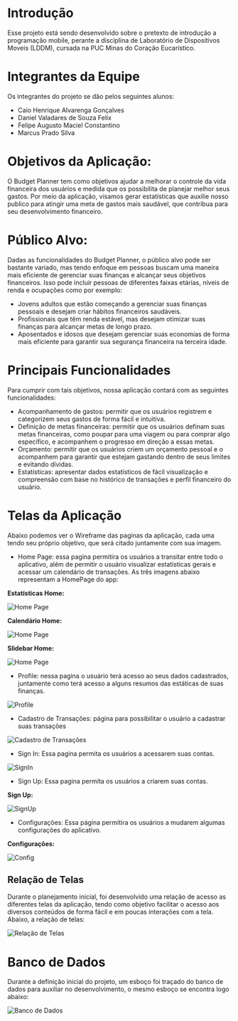 # Introdução

Esse projeto está sendo desenvolvido sobre o pretexto de introdução a programação mobile, perante a disciplina de Laboratório de Dispositivos Moveis (LDDM), cursada na PUC Minas do Coração Eucarístico.

# Integrantes da Equipe

Os integrantes do projeto se dão pelos seguintes alunos:

* Caio Henrique Alvarenga Gonçalves
* Daniel Valadares de Souza Felix
* Felipe Augusto Maciel Constantino
* Marcus Prado Silva

# Objetivos da Aplicação:

O Budget Planner tem como objetivos ajudar a melhorar o controle da vida financeira
dos usuários e medida que os possibilita de planejar melhor seus gastos. Por meio da aplicação, visamos gerar estatísticas
que auxilie nosso publico para atingir uma meta de gastos mais saudável, que contribua para seu desenvolvimento financeiro.

# Público Alvo:

Dadas as funcionalidades do Budget Planner, o público alvo pode ser bastante
variado, mas tendo enfoque em pessoas buscam uma maneira mais eficiente de gerenciar
suas finanças e alcançar seus objetivos financeiros. Isso pode incluir pessoas de diferentes
faixas etárias, níveis de renda e ocupações como por exemplo:

* Jovens adultos que estão começando a gerenciar suas finanças pessoais e desejam
criar hábitos financeiros saudáveis.
* Profissionais que têm renda estável, mas desejam otimizar suas finanças para
alcançar metas de longo prazo.
* Aposentados e idosos que desejam gerenciar suas economias de forma mais
eficiente para garantir sua segurança financeira na terceira idade.

# Principais Funcionalidades

Para cumprir com tais objetivos, nossa aplicação contará com as seguintes funcionalidades:

* Acompanhamento de gastos: permitir que os usuários registrem e categorizem seus
gastos de forma fácil e intuitiva.
* Definição de metas financeiras: permitir que os usuários definam suas metas
financeiras, como poupar para uma viagem ou para comprar algo específico, e
acompanhem o progresso em direção a essas metas.
* Orçamento: permitir que os usuários criem um orçamento pessoal e o acompanhem
para garantir que estejam gastando dentro de seus limites e evitando dívidas.
* Estatísticas: apresentar dados estatísticos de fácil visualização e compreensão com
base no histórico de transações e perfil financeiro do usuário.

# Telas da Aplicação

Abaixo podemos ver o Wireframe das paginas da aplicação, cada uma tendo seu próprio objetivo, que será citado juntamente com sua imagem.

* Home Page: essa pagina permitira os usuários a transitar entre todo o aplicativo, além de permitir o usuário visualizar estatísticas gerais e acessar um calendário de transações. As três imagens abaixo representam a HomePage do app:

**Estatísticas Home:**

![Home Page](https://github.com/Daniel-Valadares/BudgetPlanner/blob/main/Entregas/Sprint1/img/TelaHomePage.PNG)

**Calendário Home:**

![Home Page](https://github.com/Daniel-Valadares/BudgetPlanner/blob/main/Entregas/Sprint1/img/TelaHomePage_Calander.PNG)

**Slidebar Home:**

![Home Page](https://github.com/Daniel-Valadares/BudgetPlanner/blob/main/Entregas/Sprint1/img/TelaHomePage_slideBar.PNG)

* Profile: nessa pagina o usuário terá acesso ao seus dados cadastrados, juntamente como terá acesso a alguns resumos das estáticas de suas finanças.

![Profile](https://github.com/Daniel-Valadares/BudgetPlanner/blob/main/Entregas/Sprint1/img/TelaProfile.PNG)

* Cadastro de Transações: página para possibilitar o usuário a cadastrar suas transações

![Cadastro de Transações](https://github.com/Daniel-Valadares/BudgetPlanner/blob/main/Entregas/Sprint1/img/TelaCadastroTrasacoes.PNG)

* Sign In: Essa pagina permita os usuários a acessarem suas contas.

![SignIn](https://github.com/Daniel-Valadares/BudgetPlanner/blob/main/Entregas/Sprint1/img/TelaSignIn.PNG)

* Sign Up: Essa pagina permita os usuários a criarem suas contas.

**Sign Up:**

![SignUp](https://github.com/Daniel-Valadares/BudgetPlanner/blob/main/Entregas/Sprint1/img/TelaSignUp.PNG)

* Configurações: Essa página permitira os usuários a mudarem algumas configurações do aplicativo.

**Configurações:**

![Config](https://github.com/Daniel-Valadares/BudgetPlanner/blob/main/Entregas/Sprint1/img/TelaConfig.PNG)


## Relação de Telas

Durante o planejamento inicial, foi desenvolvido uma relação de acesso as diferentes telas da aplicação, tendo como objetivo facilitar 
o acesso aos diversos conteúdos de forma fácil e em poucas interações com a tela. Abaixo, a relação de telas:

![Relação de Telas](https://github.com/Daniel-Valadares/BudgetPlanner/blob/main/Entregas/Sprint1/img/RelacaoTelas.jpg)

# Banco de Dados

Durante a definição inicial do projeto, um esboço foi traçado do banco de dados para auxiliar no desenvolvimento, o mesmo esboço se encontra logo abaixo:

![Banco de Dados](https://github.com/Daniel-Valadares/BudgetPlanner/blob/main/Entregas/Sprint1/img/BancoDados.jpg)
